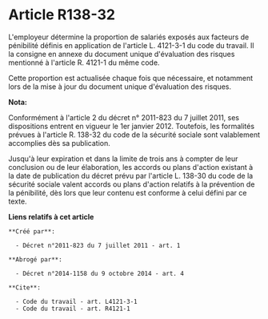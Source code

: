 # Article R138-32

L'employeur détermine la proportion de salariés exposés aux facteurs de pénibilité définis en application de l'article L.
4121-3-1 du code du travail. Il la consigne en annexe du document unique d'évaluation des risques mentionné à l'article R.
4121-1 du même code. 

Cette proportion est actualisée chaque fois que nécessaire, et notamment lors de la mise à jour du document unique
d'évaluation des risques.

**Nota:**

Conformément à l'article 2 du décret n° 2011-823 du 7 juillet 2011, ses dispositions entrent en vigueur le 1er janvier 2012.
Toutefois, les formalités prévues à l'article R. 138-32 du code de la sécurité sociale sont valablement accomplies dès sa
publication.

Jusqu'à leur expiration et dans la limite de trois ans à compter de leur conclusion ou de leur élaboration, les accords ou
plans d'action existant à la date de publication du décret prévu par l'article L. 138-30 du code de la sécurité sociale
valent accords ou plans d'action relatifs à la prévention de la pénibilité, dès lors que leur contenu est conforme à celui
défini par ce texte.

**Liens relatifs à cet article**

	**Créé par**:

	  - Décret n°2011-823 du 7 juillet 2011 - art. 1

	**Abrogé par**:

	  - Décret n°2014-1158 du 9 octobre 2014 - art. 4

	**Cite**:

	  - Code du travail - art. L4121-3-1
	  - Code du travail - art. R4121-1
